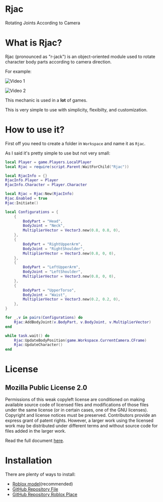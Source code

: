 # Rjac 
Rotating Joints According to Camera

# What is Rjac?

Rjac (pronounced as "r-jack") is an object-oriented module used to rotate character body parts according to camera direction.

For example:

![Video 1](https://i.gyazo.com/67d32a30da5bdbfc2213c5ca99354a1a.gif)

![Video 2](https://i.gyazo.com/c51e27d0a2b4e8774e2e76e66b1ea0eb.gif)

This mechanic is used in a **lot** of games.

This is very simple to use with simplicity, flexibilty, and customization.

# How to use it?

First off you need to create a folder in `Workspace` and name it as `Rjac`.

As I said it's pretty simple to use but not very small:

```lua
local Player = game.Players.LocalPlayer
local Rjac = require(script.Parent:WaitForChild("Rjac"))

local RjacInfo = {}
RjacInfo.Player = Player
RjacInfo.Character = Player.Character

local Rjac = Rjac:New(RjacInfo)
Rjac.Enabled = true
Rjac:Initiate()

local Configurations = {
	{
		BodyPart = "Head",
		BodyJoint = "Neck",
		MultiplierVector = Vector3.new(0.8, 0.8, 0),
	},
	{
		BodyPart = "RightUpperArm",
		BodyJoint = "RightShoulder",
		MultiplierVector = Vector3.new(0.8, 0, 0),
	},
	{
		BodyPart = "LeftUpperArm",
		BodyJoint = "LeftShoulder",
		MultiplierVector = Vector3.new(0.8, 0, 0),
	},
	{
		BodyPart = "UpperTorso",
		BodyJoint = "Waist",
		MultiplierVector = Vector3.new(0.2, 0.2, 0),
	},
}

for _,v in pairs(Configurations) do
	Rjac:AddBodyJoint(v.BodyPart, v.BodyJoint, v.MultiplierVector)
end

while task.wait() do
	Rjac:UpdateBodyPosition(game.Workspace.CurrentCamera.CFrame)
	Rjac:UpdateCharacter()
end
```

# License 
## Mozilla Public License 2.0
Permissions of this weak copyleft license are conditioned on making available source code of licensed files and modifications of those files under the same license (or in certain cases, one of the GNU licenses). Copyright and license notices must be preserved. Contributors provide an express grant of patent rights. However, a larger work using the licensed work may be distributed under different terms and without source code for files added in the larger work.

Read the full document [here](https://github.com/Giant427/Rjac/blob/main/LICENSE).

# Installation

There are plenty of ways to install:

- [Roblox model](https://www.roblox.com/library/8353530615/Rjac)(recommended)
- [GitHub Repository File](https://github.com/Giant427/Rjac/blob/main/Rjac.lua)
- [GitHub Repository Roblox Place](https://github.com/Giant427/Rjac/blob/main/Rjac.rbxl)